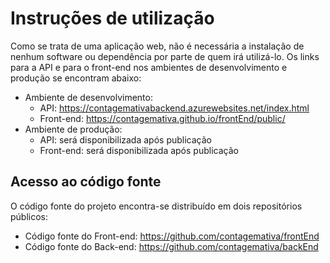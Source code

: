# Instruções de utilização

Como se trata de uma aplicação web, não é necessária a instalação de nenhum software ou dependência por parte de quem irá utilizá-lo. Os links para a API e para o front-end nos ambientes de desenvolvimento e produção se encontram abaixo:

* Ambiente de desenvolvimento:
  * API: https://contagemativabackend.azurewebsites.net/index.html
  * Front-end: https://contagemativa.github.io/frontEnd/public/
* Ambiente de produção:
  * API: será disponibilizada após publicação
  * Front-end: será disponibilizada após publicação


## Acesso ao código fonte

O código fonte do projeto encontra-se distribuído em dois repositórios públicos:
* Código fonte do Front-end: https://github.com/contagemativa/frontEnd
* Código fonte do Back-end: https://github.com/contagemativa/backEnd
